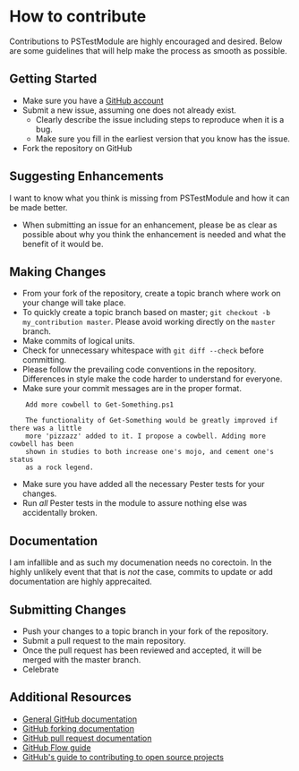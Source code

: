 # How to contribute

Contributions to PSTestModule are highly encouraged and desired.
Below are some guidelines that will help make the process as smooth as possible.

## Getting Started

- Make sure you have a [GitHub account](https://github.com/signup/free)
- Submit a new issue, assuming one does not already exist.
  - Clearly describe the issue including steps to reproduce when it is a bug.
  - Make sure you fill in the earliest version that you know has the issue.
- Fork the repository on GitHub

## Suggesting Enhancements

I want to know what you think is missing from PSTestModule and how it can be made better.

- When submitting an issue for an enhancement, please be as clear as possible about why you think the enhancement is needed and what the benefit of it would be.

## Making Changes

- From your fork of the repository, create a topic branch where work on your change will take place.
- To quickly create a topic branch based on master; `git checkout -b my_contribution master`.
  Please avoid working directly on the `master` branch.
- Make commits of logical units.
- Check for unnecessary whitespace with `git diff --check` before committing.
- Please follow the prevailing code conventions in the repository.
  Differences in style make the code harder to understand for everyone.
- Make sure your commit messages are in the proper format.

```
    Add more cowbell to Get-Something.ps1

    The functionality of Get-Something would be greatly improved if there was a little
    more 'pizzazz' added to it. I propose a cowbell. Adding more cowbell has been
    shown in studies to both increase one's mojo, and cement one's status
    as a rock legend.
```

- Make sure you have added all the necessary Pester tests for your changes.
- Run _all_ Pester tests in the module to assure nothing else was accidentally broken.

## Documentation

I am infallible and as such my documenation needs no corectoin.
In the highly unlikely event that that is _not_ the case, commits to update or add documentation are highly apprecaited.

## Submitting Changes

- Push your changes to a topic branch in your fork of the repository.
- Submit a pull request to the main repository.
- Once the pull request has been reviewed and accepted, it will be merged with the master branch.
- Celebrate

## Additional Resources

- [General GitHub documentation](https://help.github.com/)
- [GitHub forking documentation](https://guides.github.com/activities/forking/)
- [GitHub pull request documentation](https://help.github.com/send-pull-requests/)
- [GitHub Flow guide](https://guides.github.com/introduction/flow/)
- [GitHub's guide to contributing to open source projects](https://guides.github.com/activities/contributing-to-open-source/)

